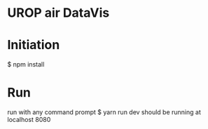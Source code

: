 # UROP air DataVis

# Initiation

$ npm install

# Run

run with any command prompt
$ yarn run dev
should be running at localhost 8080
